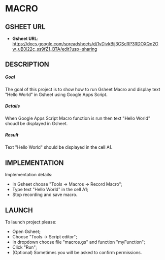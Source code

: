 MACRO
=====


GSHEET URL
----------

* **Gsheet URL**: https://docs.google.com/spreadsheets/d/1vDivkBij3GScRP3RDOXQq2Ow_uB0l22c_ss9fZ1_BTA/edit?usp=sharing

DESCRIPTION
-----------

##### Goal
The goal of this project is to show how to run Gsheet Macro and display text "Hello World" in Gsheet using Google Apps Script.

##### Details
When Google Apps Script Macro function is run then text "Hello World" shoudl be displayed in Gsheet.

##### Result 
Text "Hello World" should be displayed in the cell A1.


IMPLEMENTATION
-----------

Implementation details:
* In Gsheet choose "Tools -> Macros -> Record Macro";
* Type text "Hello World" in the cell A1;
* Stop recording and save macro.
  

LAUNCH
------

To launch project please:
* Open Gsheet;
* Choose "Tools -> Script editor";
* In dropdown choose file "macros.gs" and function "myFunction";
* Click "Run";
* (Optional) Sometimes you will be asked to confirm permissions.
